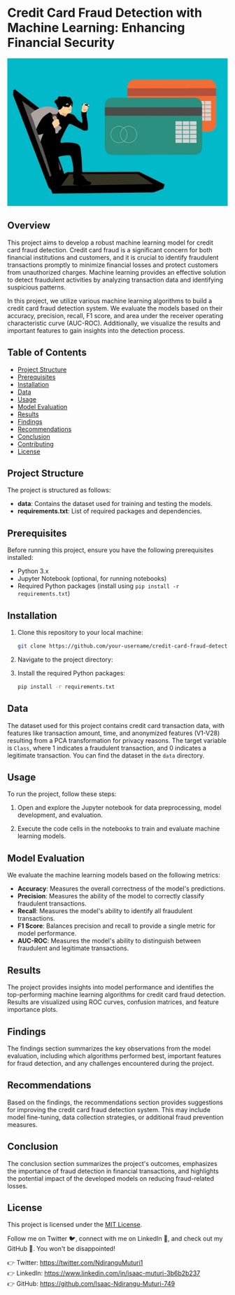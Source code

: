 # Credit Card Fraud Detection with Machine Learning: Enhancing Financial Security 
![creditcardfraud](creditcardfraud.png)


## Overview

This project aims to develop a robust machine learning model for credit card fraud detection. Credit card fraud is a significant concern for both financial institutions and customers, and it is crucial to identify fraudulent transactions promptly to minimize financial losses and protect customers from unauthorized charges. Machine learning provides an effective solution to detect fraudulent activities by analyzing transaction data and identifying suspicious patterns.

In this project, we utilize various machine learning algorithms to build a credit card fraud detection system. We evaluate the models based on their accuracy, precision, recall, F1 score, and area under the receiver operating characteristic curve (AUC-ROC). Additionally, we visualize the results and important features to gain insights into the detection process.

## Table of Contents

- [Project Structure](#project-structure)
- [Prerequisites](#prerequisites)
- [Installation](#installation)
- [Data](#data)
- [Usage](#usage)
- [Model Evaluation](#model-evaluation)
- [Results](#results)
- [Findings](#findings)
- [Recommendations](#recommendations)
- [Conclusion](#conclusion)
- [Contributing](#contributing)
- [License](#license)

## Project Structure

The project is structured as follows:

- **data**: Contains the dataset used for training and testing the models.
- **requirements.txt**: List of required packages and dependencies.

## Prerequisites

Before running this project, ensure you have the following prerequisites installed:

- Python 3.x
- Jupyter Notebook (optional, for running notebooks)
- Required Python packages (install using `pip install -r requirements.txt`)

## Installation

1. Clone this repository to your local machine:

   ```bash
   git clone https://github.com/your-username/credit-card-fraud-detection.git
   ```

2. Navigate to the project directory:

3. Install the required Python packages:

   ```bash
   pip install -r requirements.txt
   ```

## Data

The dataset used for this project contains credit card transaction data, with features like transaction amount, time, and anonymized features (V1-V28) resulting from a PCA transformation for privacy reasons. The target variable is `Class`, where 1 indicates a fraudulent transaction, and 0 indicates a legitimate transaction. You can find the dataset in the `data` directory.

## Usage

To run the project, follow these steps:

1. Open and explore the Jupyter notebook for data preprocessing, model development, and evaluation.

2. Execute the code cells in the notebooks to train and evaluate machine learning models.

## Model Evaluation

We evaluate the machine learning models based on the following metrics:

- **Accuracy**: Measures the overall correctness of the model's predictions.
- **Precision**: Measures the ability of the model to correctly classify fraudulent transactions.
- **Recall**: Measures the model's ability to identify all fraudulent transactions.
- **F1 Score**: Balances precision and recall to provide a single metric for model performance.
- **AUC-ROC**: Measures the model's ability to distinguish between fraudulent and legitimate transactions.

## Results

The project provides insights into model performance and identifies the top-performing machine learning algorithms for credit card fraud detection. Results are visualized using ROC curves, confusion matrices, and feature importance plots.

## Findings

The findings section summarizes the key observations from the model evaluation, including which algorithms performed best, important features for fraud detection, and any challenges encountered during the project.

## Recommendations

Based on the findings, the recommendations section provides suggestions for improving the credit card fraud detection system. This may include model fine-tuning, data collection strategies, or additional fraud prevention measures.

## Conclusion

The conclusion section summarizes the project's outcomes, emphasizes the importance of fraud detection in financial transactions, and highlights the potential impact of the developed models on reducing fraud-related losses.


## License

This project is licensed under the [MIT License](LICENSE).



Follow me on Twitter 🐦, connect with me on LinkedIn 🔗, and check out my GitHub 🐙. You won't be disappointed!

👉 Twitter: https://twitter.com/NdiranguMuturi1  
👉 LinkedIn: https://www.linkedin.com/in/isaac-muturi-3b6b2b237  
👉 GitHub: https://github.com/Isaac-Ndirangu-Muturi-749